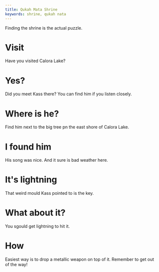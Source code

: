 ```yaml
---
title: Qukah Mata Shrine
keywords: shrine, qukah nata
---
```

Finding the shrine is the actual puzzle.

# Visit
Have you visited Calora Lake?

# Yes?
Did you meet Kass there? You can find him if you listen closely.

# Where is he?
Find him next to the big tree pn the east shore of Calora Lake.

# I found him
His song was nice. And it sure is bad weather here.

# It's lightning
That weird mould Kass pointed to is the key.

# What about it?
You sgould get lightning to hit it.

# How
Easiest way is to drop a metallic weapon on top of it. Remember to get out of the way!
